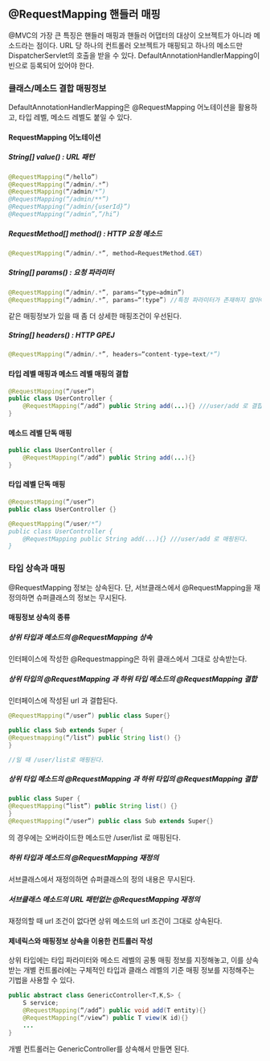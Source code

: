 ## @RequestMapping 핸들러 매핑 
@MVC의 가장 큰 특징은 핸들러 매핑과 핸들러 어댑터의 대상이 오브젝트가 아니라 메소드라는 점이다. URL 당 하나의 컨트롤러 오브젝트가 매핑되고 하나의 메소드만 DispatcherServlet의 호출을 받을 수 있다.
DefaultAnnotationHandlerMapping이 빈으로 등록되어 있어야 한다.
### 클래스/메소드 결합 매핑정보
DefaultAnnotationHandlerMapping은 @RequestMapping 어노테이션을 활용하고, 타입 레벨, 메소드 레벨도 붙일 수 있다. 

#### RequestMapping 어노테이션 
##### String[] value() : URL 패턴 
```java
@RequestMapping(“/hello”)
@RequestMapping(“/admin/.*”)
@RequestMapping(“/admin/*”)
@RequestMapping(“/admin/**”)
@RequestMapping(“/admin/{userId}”)
@RequestMapping(“/admin”,”/hi”)
```
##### RequestMethod[] method() : HTTP 요청 메소드 
```java
@RequestMapping(“/admin/.*”, method=RequestMethod.GET)
```
##### String[] params() : 요청 파라미터 
```java
@RequestMapping(“/admin/.*”, params=“type=admin”)
@RequestMapping(“/admin/.*”, params=“!type”) //특정 파라미터가 존재하지 않아야 한다는 조건 지정 

```
같은 매핑정보가 있을 때 좀 더 상세한 매핑조건이 우선된다.
##### String[] headers() : HTTP GPEJ 
```java
@RequestMapping(“/admin/.*”, headers=“content-type=text/*”)
```
#### 타입 레벨 매핑과 메소드 레벨 매핑의 결합 
```java
@RequestMapping(“/user”)
public class UserController {
	@RequestMapping(“/add”) public String add(...){} ///user/add 로 결합된다.
}
```
#### 메소드 레벨 단독 매핑 
```java
public class UserController {
	@RequestMapping(“/add”) public String add(...){} 
}
```
#### 타입 레벨 단독 매핑 
```java
@RequestMapping(“/user”)
public class UserController {}
```
```java
@RequestMapping(“/user/*”)
public class UserController {
	@RequestMapping public String add(...){} ///user/add 로 매핑된다.
}
```
### 타입 상속과 매핑 
@RequestMapping 정보는 상속된다. 단, 서브클래스에서 @RequestMapping을 재정의하면 슈퍼클래스의 정보는 무시된다. 
#### 매핑정보 상속의 종류 
##### 상위 타입과 메소드의 @RequestMapping 상속 
인터페이스에 작성한 @Requestmapping은 하위 클래스에서 그대로 상속받는다.
##### 상위 타입의 @RequestMapping 과 하위 타입 메소드의 @RequestMapping 결합 
인터페이스에 작성된 url 과 결합된다.
```java
@RequestMapping(“/user”) public class Super{}

public class Sub extends Super {
@Requestmapping(“/list”) public String list() {}
}

//일 때 /user/list로 매핑된다.
```
##### 상위 타입 메소드의 @RequestMapping 과 하위 타입의 @RequestMapping 결합 
```java
public class Super {
@RequestMapping(“list”) public String list() {}
}
@RequestMapping(“/user”) public class Sub extends Super{}
```
의 경우에는 오버라이드한 메소드만 /user/list 로 매핑된다.
##### 하위 타입과 메소드의 @RequestMapping 재정의 
서브클래스에서 재정의하면 슈퍼클래스의 정의 내용은 무시된다. 
##### 서브클래스 메소드의 URL 패턴없는 @RequestMapping 재정의 
재정의할 때 url 조건이 없다면 상위 메소드의 url 조건이 그대로 상속된다. 
#### 제네릭스와 매핑정보 상속을 이용한 컨트롤러 작성 
상위 타입에는 타입 파라미터와 메소드 레벨의 공통 매핑 정보를 지정해놓고, 이를 상속받는 개별 컨트롤러에는 구체적인 타입과 클래스 레벨의 기준 매핑 정보를 지정해주는 기법을 사용할 수 있다. 
```java
public abstract class GenericController<T,K,S> {
	S service;
	@RequestMapping(“/add”) public void add(T entity){}
	@RequestMapping(“/view”) public T view(K id){}
	...
}
```
개별 컨트롤러는 GenericController를 상속해서 만들면 된다.
